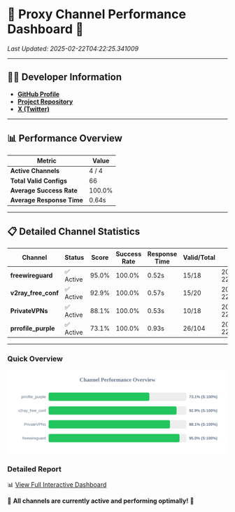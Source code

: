 # 🌟 Proxy Channel Performance Dashboard 🌟

_Last Updated: 2025-02-22T04:22:25.341009_

---

## 👩‍💻 Developer Information

- **[GitHub Profile](https://github.com/4n0nymou3)**  
- **[Project Repository](https://github.com/4n0nymou3/multi-proxy-config-fetcher)**  
- **[X (Twitter)](https://x.com/4n0nymou3)**  

---

## 📊 Performance Overview

| Metric                | Value       |
|-----------------------|-------------|
| **Active Channels**   | 4 / 4       |
| **Total Valid Configs** | 66          |
| **Average Success Rate** | 100.0%      |
| **Average Response Time** | 0.64s       |

---

## 📋 Detailed Channel Statistics

| Channel          | Status     | Score  | Success Rate | Response Time | Valid/Total | Last Success               |
|------------------|------------|--------|--------------|---------------|-------------|----------------------------|
| **freewireguard**  | ✅ Active  | 95.0%  | 100.0% | 0.52s         | 15/18       | 2025-02-22T04:22:25.339268 |
| **v2ray_free_conf**  | ✅ Active  | 92.9%  | 100.0% | 0.57s         | 15/20       | 2025-02-22T04:22:24.228858 |
| **PrivateVPNs**  | ✅ Active  | 88.1%  | 100.0% | 0.53s         | 10/18       | 2025-02-22T04:22:24.793894 |
| **prrofile_purple**  | ✅ Active  | 73.1%  | 100.0% | 0.93s         | 26/104       | 2025-02-22T04:22:23.630191 |

---

### Quick Overview
<div align="center">
  <a href="https://raw.githubusercontent.com/nullluser/NullRepo/refs/heads/main/assets/channel_stats_chart.svg">
    <img src="https://raw.githubusercontent.com/nullluser/NullRepo/refs/heads/main/assets/channel_stats_chart.svg" alt="Source Performance Statistics" width="800">
  </a>
</div>

### Detailed Report
📊 [View Full Interactive Dashboard](https://htmlpreview.github.io/?https://github.com/nullluser/NullRepo/blob/main/assets/performance_report.html)

🎉 **All channels are currently active and performing optimally!** 🎉
